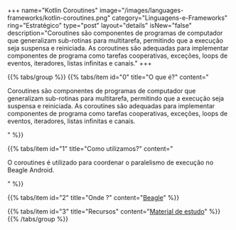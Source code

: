+++
name="Kotlin Coroutines"
image="/images/languages-frameworks/kotlin-coroutines.png"
category="Linguagens-e-Frameworks"
ring="Estratégico"
type="post"
layout="details"
isNew="false"
description="Coroutines são componentes de programas de computador que generalizam sub-rotinas para multitarefa, permitindo que a execução seja suspensa e reiniciada. As coroutines são adequadas para implementar componentes de programa como tarefas cooperativas, exceções, loops de eventos, iteradores, listas infinitas e canais."
+++

{{% tabs/group %}}
  {{% tabs/item id="0" title="O que é?" content="<p>Coroutines são componentes de programas de computador que generalizam sub-rotinas para multitarefa, permitindo que a execução seja suspensa e reiniciada. As coroutines são adequadas para implementar componentes de programa como tarefas cooperativas, exceções, loops de eventos, iteradores, listas infinitas e canais.</p>" %}}

  {{% tabs/item id="1" title="Como utilizamos?" content="<p>O coroutines é utilizado para coordenar o paralelismo de execução no Beagle Android.</p>" %}}

  {{% tabs/item id="2" title="Onde ?" content="<a href='https://usebeagle.io/' target='_blank'>Beagle</a>" %}}

  {{% tabs/item id="3" title="Recursos" content="<a href='https://kotlinlang.org/docs/coroutines-overview.html' target='_blank'>Material de estudo</a>" %}}
{{% /tabs/group %}}
